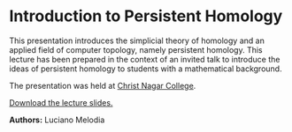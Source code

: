 # Introduction to Persistent Homology
This presentation introduces the simplicial theory of homology and an applied field of computer topology, namely persistent homology. This lecture has been prepared in the context of an invited talk to introduce the ideas of persistent homology to students with a mathematical background.

The presentation was held at [Christ Nagar College](http://christnagarcollege.com).

[Download the lecture slides.](https://karhunenloeve.github.io/PershomIntro/FAU-Beamer.pdf)

**Authors:** Luciano Melodia